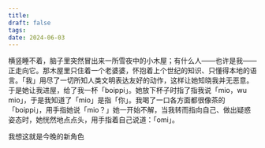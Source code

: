 ```yaml
---
title: 
draft: false
tags: 
date: 2024-06-03
---
```


横竖睡不着，脑子里突然冒出来一所雪夜中的小木屋；有什么人——也许是我——正走向它。那木屋里只住着一个老婆婆，怀抱着上个世纪的知识、只懂得本地的语言。「我」用尽了一切所知人类文明表达友好的动作，这样让她知晓我并无恶意。于是她让我进屋，给了我一杯「boippi」。她放下杯子时指了指我说「mio，wu mio」，于是我知道了「mio」是指「你」。我喝了一口各方面都很像茶的「boippi」，用手指她说「mio？」她一开始不解，当我转而指向自己、做出疑惑姿态时，她恍然地点点头，用手指着自己说道：「omi」。 

我想这就是今晚的新角色